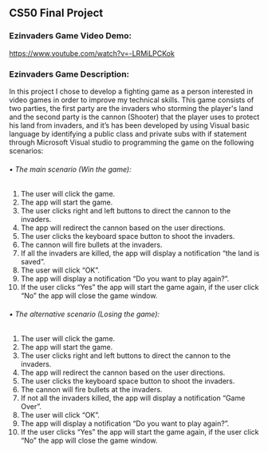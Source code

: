 ## CS50 Final Project
### Ezinvaders Game Video Demo: 
<https://www.youtube.com/watch?v=-LRMiLPCKok>

### Ezinvaders Game Description:
In this project I chose to develop a fighting game as a person interested in video games in order to improve my technical skills. This game consists of two parties, the first party are the invaders who storming the player's land and the second party is the cannon (Shooter) that the player uses to protect his land from invaders, and it’s has been developed by using Visual basic language by identifying a public class and private subs with if statement through Microsoft Visual studio to programming the game on the following scenarios:

###### • The main scenario (Win the game):
1. The user will click the game.
2. The app will start the game.
3. The user clicks right and left buttons to direct the cannon to the invaders.
4. The app will redirect the cannon based on the user directions.
5. The user clicks the keyboard space button to shoot the invaders.
6. The cannon will fire bullets at the invaders.
7. If all the invaders are killed, the app will display a notification “the land is saved”.
8. The user will click “OK”.
9. The app will display a notification “Do you want to play again?”.
10. If the user clicks “Yes” the app will start the game again, if the user click “No” the app will close the game window.

###### • The alternative scenario (Losing the game):
1. The user will click the game.
2. The app will start the game.
3. The user clicks right and left buttons to direct the cannon to the invaders.
4. The app will redirect the cannon based on the user directions.
5. The user clicks the keyboard space button to shoot the invaders.
6. The cannon will fire bullets at the invaders.
7. If not all the invaders killed, the app will display a notification “Game Over”.
8. The user will click “OK”.
9. The app will display a notification “Do you want to play again?”.
10. If the user clicks “Yes” the app will start the game again, if the user click “No” the app will close the game window.
